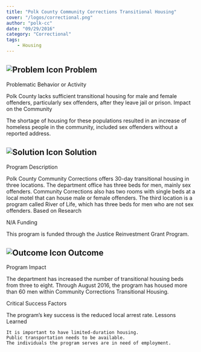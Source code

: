 ```yaml
---
title: "Polk County Community Corrections Transitional Housing"
cover: "/logos/correctional.png"
author: "polk-cc"
date: "09/29/2016"
category: "Correctional"
tags:
    - Housing
---
```


## ![Problem Icon](https://github.com/google/material-design-icons/raw/master/alert/1x_web/ic_error_outline_black_48dp.png "Problem") Problem

Problematic Behavior or Activity

Polk County lacks sufficient transitional housing for male and female offenders, particularly sex offenders, after they leave jail or prison.
Impact on the Community

The shortage of housing for these populations resulted in an increase of homeless people in the community, included sex offenders without a reported address. 

## ![Solution Icon](https://github.com/google/material-design-icons/raw/master/action/1x_web/ic_lightbulb_outline_black_48dp.png "Solution") Solution

Program Description

Polk County Community Corrections offers 30-day transitional housing in three locations. The department office has three beds for men, mainly sex offenders. Community Corrections also has two rooms with single beds at a local motel that can house male or female offenders. The third location is a program called River of Life, which has three beds for men who are not sex offenders.
Based on Research

N/A
Funding

This program is funded through the Justice Reinvestment Grant Program.

## ![Outcome Icon](https://github.com/google/material-design-icons/raw/master/action/1x_web/ic_view_list_black_48dp.png "Outcome") Outcome

Program Impact

The department has increased the number of transitional housing beds from three to eight. Through August 2016, the program has housed more than 60 men within Community Corrections Transitional Housing.

Critical Success Factors

The program’s key success is the reduced local arrest rate.
Lessons Learned

    It is important to have limited-duration housing.
    Public transportation needs to be available.
    The individuals the program serves are in need of employment.


